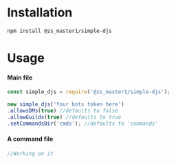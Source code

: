 # Installation
```
npm install @zs_master1/simple-djs
```

# Usage
#### Main file
```js
const simple_djs = require('@zs_master1/simple-djs');

new simple_djs('Your bots token here')
.allowsDMs(true) //defaults to false
.allowGuilds(true) //defaults to true
.setCommandsDir('cmds'); //defaults to 'commands'

```

#### A command file
```js
//Working on it
```
